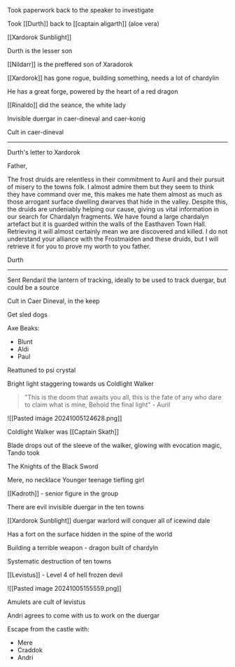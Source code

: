 
Took paperwork back to the speaker to investigate

Took [[Durth]] back to [[captain aligarth]]  (aloe vera)

[[Xardorok Sunblight]]

Durth is the lesser son

[[Nildarr]] is the preffered son of Xaradorok

[[Xardorok]] has gone rogue, building something, needs a lot of chardylin

He has a great forge, powered by the heart of a red dragon

[[Rinaldo]] did the seance, the white lady

Invisible duergar in caer-dineval and caer-konig

Cult in caer-dineval

<hr>

Durth's letter to Xardorok

Father,

The frost druids are relentless in their commitment to Auril and their pursuit of misery to the towns folk. I almost admire them but they seem to think they have command over me, this makes me hate them almost as much as those arrogant surface dwelling dwarves that hide in the valley. Despite this, the druids are undeniably helping our cause, giving us vital information in our search for Chardalyn fragments. We have found a large chardalyn artefact but it is guarded within the walls of the Easthaven Town Hall. Retrieving it will almost certainly mean we are discovered and killed. I do not understand your alliance with the Frostmaiden and these druids, but I will retrieve it for you to prove my worth to you father.

Durth

<hr>

Sent Rendaril the lantern of tracking, ideally to be used to track duergar, but could be a source

Cult in Caer Dineval, in the keep

Get sled dogs 

Axe Beaks:
- Blunt
- Aldi
- Paul

Reattuned to psi crystal

Bright light staggering towards us
Coldlight Walker

> "This is the doom that awaits you all, this is the fate of any who dare to claim what is mine, Behold the final light"
	- Auril

![[Pasted image 20241005124628.png]]


Coldlight Walker was [[Captain Skath]]

Blade drops out of the sleeve of the walker, glowing with evocation magic, Tando took


The Knights of the Black Sword

Mere, no necklace
Younger teenage tiefling girl

[[Kadroth]] - senior figure in the group

There are evil invisible duergar in the ten towns

[[Xardorok Sunblight]] duergar warlord will conquer all of icewind dale

Has a fort on the surface hidden in the spine of the world

Building a terrible weapon - dragon built of chardyln

Systematic destruction of ten towns

[[Levistus]] - Level 4 of hell frozen devil

![[Pasted image 20241005155559.png]]

Amulets are cult of levistus

Andri agrees to come with us to work on the duergar

Escape from the castle with:
- Mere
- Craddok
- Andri

